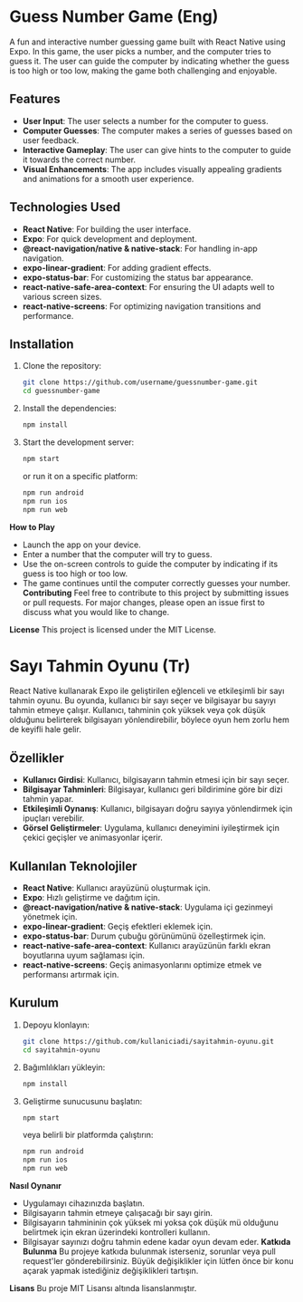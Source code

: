 # Guess Number Game (Eng)

A fun and interactive number guessing game built with React Native using Expo. In this game, the user picks a number, and the computer tries to guess it. The user can guide the computer by indicating whether the guess is too high or too low, making the game both challenging and enjoyable.

## Features

- **User Input**: The user selects a number for the computer to guess.
- **Computer Guesses**: The computer makes a series of guesses based on user feedback.
- **Interactive Gameplay**: The user can give hints to the computer to guide it towards the correct number.
- **Visual Enhancements**: The app includes visually appealing gradients and animations for a smooth user experience.

## Technologies Used

- **React Native**: For building the user interface.
- **Expo**: For quick development and deployment.
- **@react-navigation/native & native-stack**: For handling in-app navigation.
- **expo-linear-gradient**: For adding gradient effects.
- **expo-status-bar**: For customizing the status bar appearance.
- **react-native-safe-area-context**: For ensuring the UI adapts well to various screen sizes.
- **react-native-screens**: For optimizing navigation transitions and performance.

## Installation

1. Clone the repository:
    ```bash
    git clone https://github.com/username/guessnumber-game.git
    cd guessnumber-game
    ```

2. Install the dependencies:
    ```bash
    npm install
    ```

3. Start the development server:
    ```bash
    npm start
    ```
   or run it on a specific platform:
   ```bash
   npm run android
   npm run ios
   npm run web

**How to Play**
* Launch the app on your device.
* Enter a number that the computer will try to guess.
* Use the on-screen controls to guide the computer by indicating if its guess is too high or too low.
* The game continues until the computer correctly guesses your number.
 **Contributing**
Feel free to contribute to this project by submitting issues or pull requests. For major changes, please open an issue first to discuss what you would like to change.

**License**
This project is licensed under the MIT License.



# Sayı Tahmin Oyunu (Tr)

React Native kullanarak Expo ile geliştirilen eğlenceli ve etkileşimli bir sayı tahmin oyunu. Bu oyunda, kullanıcı bir sayı seçer ve bilgisayar bu sayıyı tahmin etmeye çalışır. Kullanıcı, tahminin çok yüksek veya çok düşük olduğunu belirterek bilgisayarı yönlendirebilir, böylece oyun hem zorlu hem de keyifli hale gelir.

## Özellikler

- **Kullanıcı Girdisi**: Kullanıcı, bilgisayarın tahmin etmesi için bir sayı seçer.
- **Bilgisayar Tahminleri**: Bilgisayar, kullanıcı geri bildirimine göre bir dizi tahmin yapar.
- **Etkileşimli Oynanış**: Kullanıcı, bilgisayarı doğru sayıya yönlendirmek için ipuçları verebilir.
- **Görsel Geliştirmeler**: Uygulama, kullanıcı deneyimini iyileştirmek için çekici geçişler ve animasyonlar içerir.

## Kullanılan Teknolojiler

- **React Native**: Kullanıcı arayüzünü oluşturmak için.
- **Expo**: Hızlı geliştirme ve dağıtım için.
- **@react-navigation/native & native-stack**: Uygulama içi gezinmeyi yönetmek için.
- **expo-linear-gradient**: Geçiş efektleri eklemek için.
- **expo-status-bar**: Durum çubuğu görünümünü özelleştirmek için.
- **react-native-safe-area-context**: Kullanıcı arayüzünün farklı ekran boyutlarına uyum sağlaması için.
- **react-native-screens**: Geçiş animasyonlarını optimize etmek ve performansı artırmak için.

## Kurulum

1. Depoyu klonlayın:
    ```bash
    git clone https://github.com/kullaniciadi/sayitahmin-oyunu.git
    cd sayitahmin-oyunu
    ```

2. Bağımlılıkları yükleyin:
    ```bash
    npm install
    ```

3. Geliştirme sunucusunu başlatın:
    ```bash
    npm start
    ```
   veya belirli bir platformda çalıştırın:
   ```bash
   npm run android
   npm run ios
   npm run web


**Nasıl Oynanır**
* Uygulamayı cihazınızda başlatın.
* Bilgisayarın tahmin etmeye çalışacağı bir sayı girin.
* Bilgisayarın tahmininin çok yüksek mi yoksa çok düşük mü olduğunu belirtmek için ekran üzerindeki kontrolleri kullanın.
* Bilgisayar sayınızı doğru tahmin edene kadar oyun devam eder.
**Katkıda Bulunma**
Bu projeye katkıda bulunmak isterseniz, sorunlar veya pull request'ler gönderebilirsiniz. Büyük değişiklikler için lütfen önce bir konu açarak yapmak istediğiniz değişiklikleri tartışın.

**Lisans**
Bu proje MIT Lisansı altında lisanslanmıştır.
